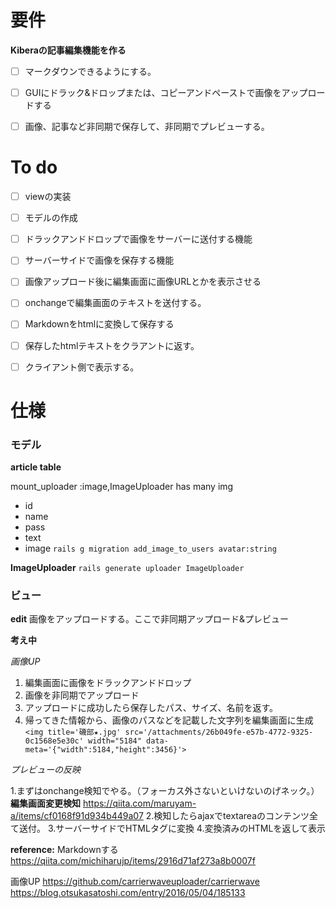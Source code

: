 # 要件
**Kiberaの記事編集機能を作る**
- [ ] マークダウンできるようにする。
- [ ] GUIにドラック&ドロップまたは、コピーアンドペーストで画像をアップロードする
- [ ] 画像、記事など非同期で保存して、非同期でプレビューする。


# To do
- [ ] viewの実装
- [ ] モデルの作成
- [ ] ドラックアンドドロップで画像をサーバーに送付する機能
- [ ] サーバーサイドで画像を保存する機能
- [ ] 画像アップロード後に編集画面に画像URLとかを表示させる
- [ ] onchangeで編集画面のテキストを送付する。
- [ ] Markdownをhtmlに変換して保存する
- [ ] 保存したhtmlテキストをクラアントに返す。
- [ ] クライアント側で表示する。


# 仕様
### モデル

**article table**

mount_uploader :image,ImageUploader
has many img
- id
- name
- pass
- text
- image 
```rails g migration add_image_to_users avatar:string```

**ImageUploader**
```rails generate uploader ImageUploader```



###  ビュー
**edit**
画像をアップロードする。ここで非同期アップロード&プレビュー


**考え中**

*画像UP*
1. 編集画面に画像をドラックアンドドロップ　
2. 画像を非同期でアップロード　　　
3. アップロードに成功したら保存したパス、サイズ、名前を返す。
4. 帰ってきた情報から、画像のパスなどを記載した文字列を編集画面に生成
```<img title='磯部★.jpg' src='/attachments/26b049fe-e57b-4772-9325-0c1568e5e30c' width="5184" data-meta='{"width":5184,"height":3456}'>```


*プレビューの反映*

1.まずはonchange検知でやる。（フォーカス外さないといけないのげネック。）
**編集画面変更検知**
https://qiita.com/maruyam-a/items/cf0168f91d934b449a07
2.検知したらajaxでtextareaのコンテンツ全て送付。
3.サーバーサイドでHTMLタグに変換
4.変換済みのHTMLを返して表示 


**reference:**
Markdownする
https://qiita.com/michiharujp/items/2916d71af273a8b0007f

画像UP
https://github.com/carrierwaveuploader/carrierwave
https://blog.otsukasatoshi.com/entry/2016/05/04/185133

